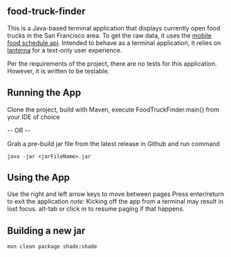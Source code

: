 food-truck-finder
-----------------

This is a Java-based terminal application that displays currently open food trucks in the San Francisco area. To get the raw data, it uses the [mobile food schedule api](https://dev.socrata.com/foundry/data.sfgov.org/bbb8-hzi6). Intended to behave as a terminal application, it relies on [lanterna](https://github.com/mabe02/lanterna) for a text-only user experience.


Per the requirements of the project, there are no tests for this application. However, it is written to be testable.

## Running the App
Clone the project, build with Maven, execute FoodTruckFinder.main() from your IDE of choice

-- OR --

Grab a pre-build jar file from the latest release in Github and run command

    java -jar <jarFileName>.jar

## Using the App

Use the right and left arrow keys to move between pages
Press enter/return to exit the application
*note*: Kicking off the app from a terminal may result in lost focus. alt-tab or click in to resume paging if that happens.


## Building a new jar

    mvn clean package shade:shade
